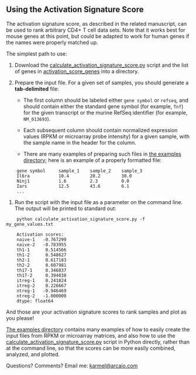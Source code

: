 ## Using the Activation Signature Score

The activation signature score, as described in the related manuscript, can be used to rank arbitrary CD4+ T cell data sets. Note that it works best for mouse genes at this point, but could be adapted to work for human genes if the names were properly matched up.

The simplest path to use:

1. Download the [calculate_activation_signature_score.py](calculate_activation_signature_score.py) script and the list of genes in [activation_score_genes](activation_score_genes.txt) into a directory.

1. Prepare the input file. For a given set of samples, you should generate a **tab-delimited** file:
	
	- The first column should be labeled either `gene symbol` or `refseq`, and should contain either the standard gene symbol (for example, `Tnf`) for the given transcript or the murine RefSeq identifier (for example, `NM_013693`).

	- Each subsequent column should contain normalized expression values (RPKM or microarray probe intensity) for a given sample, with the sample name in the header for the column.

	- There are many examples of preparing such files in [the examples directory](examples); here is an example of a properly formatted file:

```
	gene symbol		sample_1	sample_2	sample_3
	Il6ra			10.4		20.2		30.0
	Ninj1			1.6			2.3			0.0
	Iars			12.5		43.6		6.1
	...
```

1. Run the script with the input file as a parameter on the command line. The output will be printed to standard out:

```
	python calculate_activation_signature_score.py -f my_gene_values.txt

	Activation scores:
	naive-1   -0.767299
	naive-2   -0.783955
	th1-1      0.514566
	th1-2      0.548627
	th2-1      0.617183
	th2-2      0.607981
	th17-1     0.346837
	th17-2     0.394038
	itreg-1    0.241824
	itreg-2    0.226667
	ntreg-1   -0.946469
	ntreg-2   -1.000000
	dtype: float64
```

And those are your activation signature scores to rank samples and plot as you please!

[The examples directory](examples) contains many examples of how to easily create the input files from RPKM or microarray matrices, and also how to use the [calculate_activation_signature_score.py](calculate_activation_signature_score.py) script in Python directly, rather than at the command line, so that the scores can be more easily combined, analyzed, and plotted.

Questions? Comments? Email me: [karmel@arcaio.com](mailto:karmel@arcaio.com)